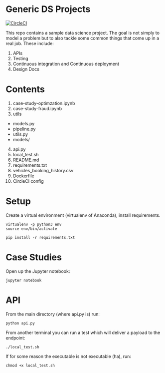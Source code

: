 
# Generic DS Projects

[![CircleCI](https://circleci.com/gh/dtsukiyama/Generic-DS-Projects.svg?style=svg)](https://circleci.com/gh/dtsukiyama/Generic-DS-Projects)

This repo contains a sample data science project. The goal is not simply to model a problem but to also tackle some common things that come up in a real job. These include:

1. APIs
2. Testing
3. Continuous integration and Continuous deployment
4. Design Docs


# Contents

1. case-study-optimzation.ipynb
2. case-study-fraud.ipynb
3. utils
  - models.py
  - pipeline.py
  - utils.py
  - models/
4. api.py
5. local_test.sh
6. README.md
7. requirements.txt
8. vehicles_booking_history.csv
9. Dockerfile
10. CircleCI config

# Setup

Create a virtual environment (virtualenv of Anaconda), install requirements.

```
virtualenv -p python3 env
source env/bin/activate

pip install -r requirements.txt
```

# Case Studies

Open up the Jupyter notebook:

```
jupyter notebook
```

# API

From the main directory (where api.py is) run:

```
python api.py
```

From another terminal you can run a test which will deliver a payload to the endpoint:

```
./local_test.sh
```

If for some reason the executable is not executable (ha), run:

```
chmod +x local_test.sh
```
